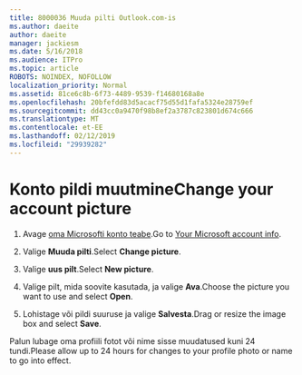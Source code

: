 ```yaml
---
title: 8000036 Muuda pilti Outlook.com-is
ms.author: daeite
author: daeite
manager: jackiesm
ms.date: 5/16/2018
ms.audience: ITPro
ms.topic: article
ROBOTS: NOINDEX, NOFOLLOW
localization_priority: Normal
ms.assetid: 81ce6c8b-6f73-4489-9539-f14680168a8e
ms.openlocfilehash: 20bfefdd83d5acacf75d55d1fafa5324e28759ef
ms.sourcegitcommit: dd43cc0a9470f98b8ef2a3787c823801d674c666
ms.translationtype: MT
ms.contentlocale: et-EE
ms.lasthandoff: 02/12/2019
ms.locfileid: "29939282"
---
```

# <a name="change-your-account-picture"></a><span data-ttu-id="3b6a9-102">Konto pildi muutmine</span><span class="sxs-lookup"><span data-stu-id="3b6a9-102">Change your account picture</span></span>

1. <span data-ttu-id="3b6a9-103">Avage [oma Microsofti konto teabe](https://go.microsoft.com/fwlink/p/?linkid=860841).</span><span class="sxs-lookup"><span data-stu-id="3b6a9-103">Go to [Your Microsoft account info](https://go.microsoft.com/fwlink/p/?linkid=860841).</span></span>
    
2. <span data-ttu-id="3b6a9-104">Valige **Muuda pilti**.</span><span class="sxs-lookup"><span data-stu-id="3b6a9-104">Select **Change picture**.</span></span> 
    
3. <span data-ttu-id="3b6a9-105">Valige **uus pilt**.</span><span class="sxs-lookup"><span data-stu-id="3b6a9-105">Select **New picture**.</span></span> 
    
4. <span data-ttu-id="3b6a9-106">Valige pilt, mida soovite kasutada, ja valige **Ava**.</span><span class="sxs-lookup"><span data-stu-id="3b6a9-106">Choose the picture you want to use and select **Open**.</span></span> 
    
5. <span data-ttu-id="3b6a9-107">Lohistage või pildi suuruse ja valige **Salvesta**.</span><span class="sxs-lookup"><span data-stu-id="3b6a9-107">Drag or resize the image box and select **Save**.</span></span> 
    
<span data-ttu-id="3b6a9-108">Palun lubage oma profiili fotot või nime sisse muudatused kuni 24 tundi.</span><span class="sxs-lookup"><span data-stu-id="3b6a9-108">Please allow up to 24 hours for changes to your profile photo or name to go into effect.</span></span>
  

